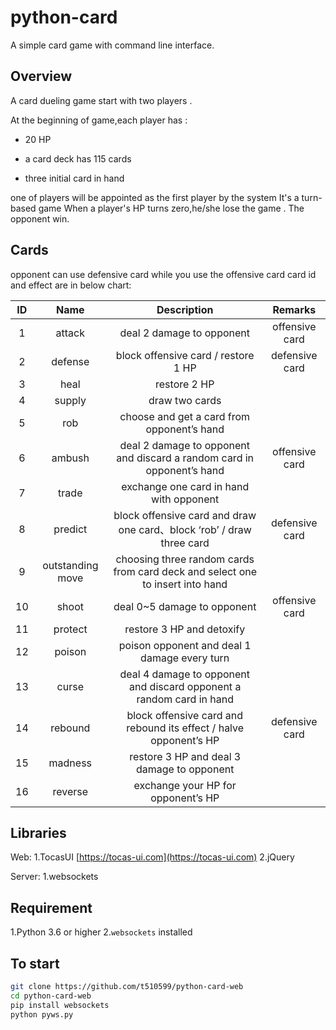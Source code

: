 # python-card
A simple card game with command line interface.

## Overview

A  card dueling game start with two players . 

At the beginning of game,each player has :

* 20 HP

* a card deck has 115 cards

* three initial card in hand

one of players will be appointed as the first player by the system
It's a turn-based game
When a player's HP turns zero,he/she lose the game . The opponent win.

## Cards

opponent can use defensive card while you use the offensive card
card id and effect are in below chart:

|  ID | Name | Description | Remarks |
| :--:   | :-----:  | :----: | :-----: |
| 1 | attack | deal 2 damage to opponent | offensive card |
| 2 | defense | block offensive card / restore 1 HP  | defensive card |
| 3 | heal |  restore 2 HP  |  |
| 4 | supply | draw two cards  |  |
| 5 | rob | choose and get a card from opponent’s hand|  |
| 6 | ambush | deal 2 damage to opponent and discard a random card in opponent’s hand | offensive card |
| 7 | trade | exchange one card in hand with opponent  |  |
| 8 | predict | block offensive card and draw one card、block ‘rob’ / draw three card | defensive card |
| 9 | outstanding move | choosing three random cards from card deck and select one to insert into hand  |  |
| 10 | shoot | deal 0~5 damage to opponent  | offensive card |
| 11 | protect | restore 3 HP and detoxify |  |
| 12 | poison | poison opponent and deal 1 damage every turn  |  |
| 13 | curse | deal 4 damage to opponent and discard opponent a random card in hand  |  |
| 14 | rebound | block offensive card and rebound its effect / halve opponent’s HP  | defensive card |
| 15 | madness | restore 3 HP and deal 3 damage to opponent |  |
| 16 | reverse | exchange your HP for opponent’s HP  | <br> |

## Libraries
Web:
    1.TocasUI [https://tocas-ui.com](https://tocas-ui.com)
    2.jQuery

Server:
  1.websockets
    
## Requirement
1.Python 3.6 or higher
2.`websockets` installed

## To start
```bash
git clone https://github.com/t510599/python-card-web
cd python-card-web
pip install websockets
python pyws.py
```



